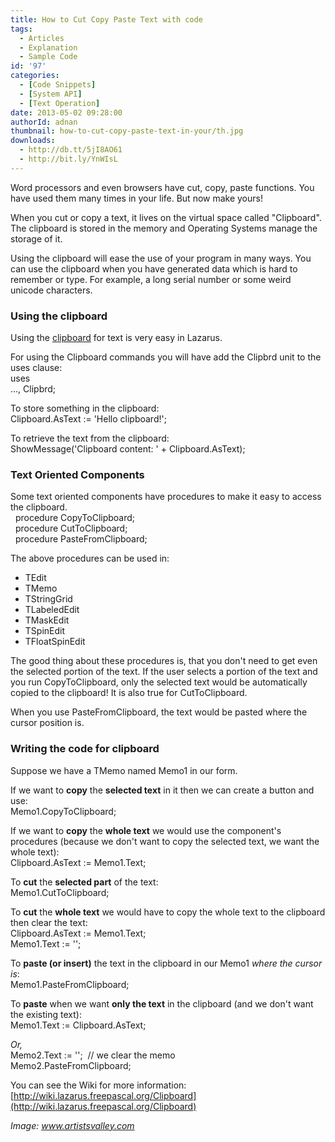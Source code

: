 ```yaml
---
title: How to Cut Copy Paste Text with code
tags:
  - Articles
  - Explanation
  - Sample Code
id: '97'
categories:
  - [Code Snippets]
  - [System API]
  - [Text Operation]
date: 2013-05-02 09:28:00
authorId: adnan
thumbnail: how-to-cut-copy-paste-text-in-your/th.jpg
downloads:
  - http://db.tt/5jI8AO61
  - http://bit.ly/YnWIsL
---
```


Word processors and even browsers have cut, copy, paste functions. You have used them many times in your life. But now make yours!
<!-- more -->
  
  
When you cut or copy a text, it lives on the virtual space called "Clipboard". The clipboard is stored in the memory and Operating Systems manage the storage of it.  
  
Using the clipboard will ease the use of your program in many ways. You can use the clipboard when you have generated data which is hard to remember or type. For example, a long serial number or some weird unicode characters.  
  

### Using the clipboard

Using the [clipboard](http://wiki.lazarus.freepascal.org/Clipboard) for text is very easy in Lazarus.  
  
For using the Clipboard commands you will have add the Clipbrd unit to the uses clause:  
uses  
..., Clipbrd;  
  
To store something in the clipboard:  
Clipboard.AsText := 'Hello clipboard!';  
  
To retrieve the text from the clipboard:  
ShowMessage('Clipboard content: ' + Clipboard.AsText);  
  

### Text Oriented Components

Some text oriented components have procedures to make it easy to access the clipboard.  
  procedure CopyToClipboard;  
  procedure CutToClipboard;  
  procedure PasteFromClipboard;  
  
The above procedures can be used in:  

*   TEdit
*   TMemo
*   TStringGrid
*   TLabeledEdit
*   TMaskEdit
*   TSpinEdit
*   TFloatSpinEdit

The good thing about these procedures is, that you don't need to get even the selected portion of the text. If the user selects a portion of the text and you run CopyToClipboard, only the selected text would be automatically copied to the clipboard! It is also true for CutToClipboard.  
  
When you use PasteFromClipboard, the text would be pasted where the cursor position is.  
  

### Writing the code for clipboard

Suppose we have a TMemo named Memo1 in our form.  
  
If we want to **copy** the **selected text** in it then we can create a button and use:  
Memo1.CopyToClipboard;  
  
If we want to **copy** the **whole text** we would use the component's procedures (because we don't want to copy the selected text, we want the whole text):  
Clipboard.AsText := Memo1.Text;  
  
To **cut** the **selected part** of the text:  
Memo1.CutToClipboard;  
  
To **cut** the **whole text** we would have to copy the whole text to the clipboard then clear the text:  
Clipboard.AsText := Memo1.Text;  
Memo1.Text := '';  
  
To **paste (or insert)** the text in the clipboard in our Memo1 _where the cursor is_:  
Memo1.PasteFromClipboard;  
  
To **paste** when we want **only the text** in the clipboard (and we don't want the existing text):  
Memo1.Text := Clipboard.AsText;  
  
_Or,_  
Memo2.Text := '';  // we clear the memo  
Memo2.PasteFromClipboard;  
  
You can see the Wiki for more information: [http://wiki.lazarus.freepascal.org/Clipboard](http://wiki.lazarus.freepascal.org/Clipboard)  

_Image: www.artistsvalley.com_
